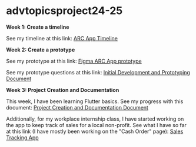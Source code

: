 # advtopicsproject24-25

**Week 1: Create a timeline**

  See my timeline at this link: [ARC App Timeline](https://docs.google.com/document/d/1hx-OV8RLSL-WsQp0gTaQlVlTSSFYaJU6y7ZWvPZe0cU/edit?usp=sharing)

**Week 2: Create a prototype**

  See my prototype at this link: [Figma ARC App prototype](https://www.figma.com/design/DJWqIUaan9tW5z6XyKsFO6/ARC-app-prototype-zoe?node-id=0-1&t=febjrearsibWxbg1-1)
  
  See my prototype questions at this link: [Initial Development and Prototyping Document](https://docs.google.com/document/d/1Sh9UDX3XPSbhtGvft_bnkxTSSOSkcKvdS1ZJ1rMspHo/edit?usp=sharing)

**Week 3: Project Creation and Documentation**

  This week, I have been learning Flutter basics. See my progress with this document: [Project Creation and Documentation Document](https://docs.google.com/document/d/14vsrRAfv0Pn8-oCQI32TvQ74bmVPZOzp8kDxRsCqI_Q/edit?usp=sharing)

  Additionally, for my workplace internship class, I have started working on the app to keep track of sales for a local non-profit. See what I have so far at this link (I have mostly been working on the "Cash Order" page): [Sales Tracking App](https://marketmoney-pugh.glide.page)
